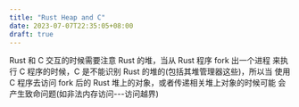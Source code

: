 ```yaml
---
title: "Rust Heap and C"
date: 2023-07-07T22:35:05+08:00
draft: true
---
```


Rust 和 C 交互的时候需要注意 Rust 的堆，当从 Rust 程序 fork 出一个进程
来执行 C 程序的时候，C 是不能识别 Rust 的堆的(包括其堆管理器这些)，所以当
使用 C 程序去访问 fork 后的 Rust 堆上的对象，或者传递相关堆上对象的时候可能
会产生致命问题(如非法内存访问---访问越界)
